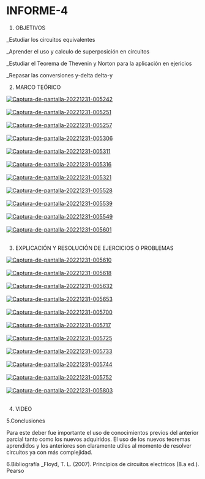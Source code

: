 # INFORME-4
1. OBJETIVOS

_Estudiar los circuitos equivalentes

_Aprender el uso y calculo de superposición en circuitos

_Estudiar el Teorema de Thevenin y Norton para la aplicación en ejericios

_Repasar las conversiones y-delta delta-y

2. MARCO TEÓRICO

<a href="https://postimages.org/" target="_blank"><img src="https://i.postimg.cc/RFqTJgx7/Captura-de-pantalla-20221231-005242.png" alt="Captura-de-pantalla-20221231-005242"/></a><br/><br/>
<a href="https://postimages.org/" target="_blank"><img src="https://i.postimg.cc/h4k0h8ym/Captura-de-pantalla-20221231-005251.png" alt="Captura-de-pantalla-20221231-005251"/></a><br/><br/>
<a href="https://postimages.org/" target="_blank"><img src="https://i.postimg.cc/XY3ckj07/Captura-de-pantalla-20221231-005257.png" alt="Captura-de-pantalla-20221231-005257"/></a><br/><br/>
<a href="https://postimages.org/" target="_blank"><img src="https://i.postimg.cc/ncqGmsgP/Captura-de-pantalla-20221231-005306.png" alt="Captura-de-pantalla-20221231-005306"/></a><br/><br/>
<a href="https://postimages.org/" target="_blank"><img src="https://i.postimg.cc/CxNCv3FC/Captura-de-pantalla-20221231-005311.png" alt="Captura-de-pantalla-20221231-005311"/></a><br/><br/>
<a href="https://postimages.org/" target="_blank"><img src="https://i.postimg.cc/tT1h47FD/Captura-de-pantalla-20221231-005316.png" alt="Captura-de-pantalla-20221231-005316"/></a><br/><br/>
<a href="https://postimages.org/" target="_blank"><img src="https://i.postimg.cc/pdLf3sTw/Captura-de-pantalla-20221231-005321.png" alt="Captura-de-pantalla-20221231-005321"/></a><br/><br/>
<a href="https://postimages.org/" target="_blank"><img src="https://i.postimg.cc/8CXRGLfj/Captura-de-pantalla-20221231-005528.png" alt="Captura-de-pantalla-20221231-005528"/></a><br/><br/>
<a href="https://postimages.org/" target="_blank"><img src="https://i.postimg.cc/63DC2w0K/Captura-de-pantalla-20221231-005539.png" alt="Captura-de-pantalla-20221231-005539"/></a><br/><br/>
<a href="https://postimages.org/" target="_blank"><img src="https://i.postimg.cc/8z1MrZh7/Captura-de-pantalla-20221231-005549.png" alt="Captura-de-pantalla-20221231-005549"/></a><br/><br/>
<a href="https://postimages.org/" target="_blank"><img src="https://i.postimg.cc/9FPyM6q3/Captura-de-pantalla-20221231-005601.png" alt="Captura-de-pantalla-20221231-005601"/></a><br/><br/>

3. EXPLICACIÓN Y RESOLUCIÓN DE EJERCICIOS O PROBLEMAS

<a href="https://postimages.org/" target="_blank"><img src="https://i.postimg.cc/JzPJ3jqP/Captura-de-pantalla-20221231-005610.png" alt="Captura-de-pantalla-20221231-005610"/></a><br/><br/>
<a href="https://postimages.org/" target="_blank"><img src="https://i.postimg.cc/q7F3S0WK/Captura-de-pantalla-20221231-005618.png" alt="Captura-de-pantalla-20221231-005618"/></a><br/><br/>
<a href="https://postimages.org/" target="_blank"><img src="https://i.postimg.cc/Ls5PxhQR/Captura-de-pantalla-20221231-005632.png" alt="Captura-de-pantalla-20221231-005632"/></a><br/><br/>
<a href="https://postimg.cc/62cQYd4D" target="_blank"><img src="https://i.postimg.cc/fyn0WCzT/Captura-de-pantalla-20221231-005653.png" alt="Captura-de-pantalla-20221231-005653"/></a><br/><br/>
<a href="https://postimages.org/" target="_blank"><img src="https://i.postimg.cc/hj7dq6q5/Captura-de-pantalla-20221231-005700.png" alt="Captura-de-pantalla-20221231-005700"/></a><br/><br/>
<a href="https://postimages.org/" target="_blank"><img src="https://i.postimg.cc/j2HnDf26/Captura-de-pantalla-20221231-005717.png" alt="Captura-de-pantalla-20221231-005717"/></a><br/><br/>
<a href="https://postimages.org/" target="_blank"><img src="https://i.postimg.cc/GhjsrvZd/Captura-de-pantalla-20221231-005725.png" alt="Captura-de-pantalla-20221231-005725"/></a><br/><br/>
<a href="https://postimages.org/" target="_blank"><img src="https://i.postimg.cc/rFTtvfZf/Captura-de-pantalla-20221231-005733.png" alt="Captura-de-pantalla-20221231-005733"/></a><br/><br/>
<a href="https://postimages.org/" target="_blank"><img src="https://i.postimg.cc/kgXR5Bm8/Captura-de-pantalla-20221231-005744.png" alt="Captura-de-pantalla-20221231-005744"/></a><br/><br/>
<a href="https://postimages.org/" target="_blank"><img src="https://i.postimg.cc/ZqW9r205/Captura-de-pantalla-20221231-005752.png" alt="Captura-de-pantalla-20221231-005752"/></a><br/><br/>
<a href="https://postimages.org/" target="_blank"><img src="https://i.postimg.cc/Jz6DHMrF/Captura-de-pantalla-20221231-005803.png" alt="Captura-de-pantalla-20221231-005803"/></a><br/><br/>



4. VIDEO

5.Conclusiones

Para este deber fue importante el uso de conocimientos previos del anterior parcial tanto como los nuevos adquiridos. El uso de los nuevos teoremas aprendidos y los anteriores son claramente utiles al momento de resolver circuitos ya con más complejidad.

6.Bibliografía _Floyd, T. L. (2007). Principios de circuitos electricos (8.a ed.). Pearso
